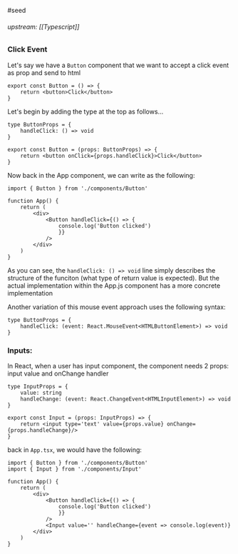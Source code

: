 #seed 
###### upstream: [[Typescript]]


### Click Event 

Let's say we have a `Button` component that we want to accept a click event as prop and send to html

```tsx
export const Button = () => {
	return <button>Click</button>
}
```

Let's begin by adding the type at the top as follows... 

```tsx
type ButtonProps = {
	handleClick: () => void
}

export const Button = (props: ButtonProps) => {
	return <button onClick={props.handleClick}>Click</button>
}
```

Now back in the App component, we can write as the following: 

```tsx 
import { Button } from './components/Button'

function App() {
	return (
		<div>
			<Button handleClick={() => {
				console.log('Button clicked')
				}}
			/>
		</div>
	)
}
```

As you can see, the `handleClick: () => void` line simply describes the structure of the funciton (what type of return value is expected). But the actual implementation within the App.js component has a more concrete implementation 

Another variation of this mouse event approach uses the following syntax: 

```tsx
type ButtonProps = {
	handleClick: (event: React.MouseEvent<HTMLButtonElement>) => void
}
```


### Inputs: 

In React, when a user has input component, the component needs 2 props: input value and onChange handler

```tsx
type InputProps = {
	value: string 
	handleChange: (event: React.ChangeEvent<HTMLInputElement>) => void
}

export const Input = (props: InputProps) => {
	return <input type='text' value={props.value} onChange={props.handleChange}/>
}
```

back in `App.tsx`, we would have the following: 


```tsx 
import { Button } from './components/Button'
import { Input } from './components/Input'

function App() {
	return (
		<div>
			<Button handleClick={() => {
				console.log('Button clicked')
				}}
			/>
			<Input value='' handleChange={event => console.log(event)}
		</div>
	)
}
```